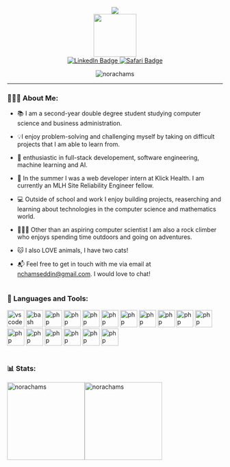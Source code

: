 <div align="center" >
<img src="https://capsule-render.vercel.app/api?type=Waving&color=DAD7CD&height=120&section=header&text=Hi,%20I%20am%20Nora&animation=fadeIn&fontSize=60" />
</div>


<div id="header" align="center">
  <img src="https://media.giphy.com/media/fkZukR450RQ1qnGaq9/giphy.gif" width="100"/>
</div>



<div id="badges" align="center">
  <a href="https://www.linkedin.com/in/nora-chamseddin-13b8a5207/">
    <img src="https://img.shields.io/badge/LinkedIn-blue?style=for-the-badge&logo=linkedin&logoColor=white" alt="LinkedIn Badge"/>
  </a>
  <a href="https://norachams.com/">
    <img src="https://img.shields.io/badge/Website-yellow?style=for-the-badge&logo=Safari&logoColor=white" alt="Safari Badge"/>
  </a>
  <a href="your-twitter-URL" >
   
  </a>
</div>
<p align="center"> <img src="https://komarev.com/ghpvc/?username=norachams&label=Profile%20views&color=DAD7CD&style=flat" alt="norachams" /> </p>

***

<h3 align="left">👩🏻‍💻 About Me:</h3>



* 📚 I am a second-year double degree student studying computer science and business administration.

* 💡I enjoy problem-solving and challenging myself by taking on difficult projects that I am able to learn from.

* 🌱 enthusiastic in full-stack developement, software engineering, machine learning and AI.

* 🔭 In the summer I was a web developer intern at Klick Health. I am currently an MLH Site Reliability Engineer fellow.

* 💻 Outside of school and work I enjoy building projects, reaserching and learning about technologies in the computer science and mathematics world.

* 🧗🏻‍♀️ Other than an aspiring computer scientist I am also a rock climber who enjoys spending time outdoors and going on adventures.

* 🐱 I also LOVE animals, I have two cats!

* 📬 Feel free to get in touch with me via email at nchamseddin@gmail.com. I would love to chat!

#

<h3 align="left">🧰 Languages and Tools:</h3>

<p align="left">
<img src="https://cdn.jsdelivr.net/gh/devicons/devicon/icons/python/python-original.svg" alt="vscode" width="40" height="40"/>
<img src="https://cdn.jsdelivr.net/gh/devicons/devicon/icons/java/java-original.svg" alt="bash" width="40" height="40"/>
<img src="https://cdn.jsdelivr.net/gh/devicons/devicon/icons/c/c-original.svg" alt="php" width="40" height="40"/>
<img src="https://cdn.jsdelivr.net/gh/devicons/devicon/icons/javascript/javascript-original.svg" alt="php" width="40" height="40"/>
<img src="https://cdn.jsdelivr.net/gh/devicons/devicon/icons/html5/html5-original.svg" alt="php" width="40" height="40"/>
<img src="https://cdn.jsdelivr.net/gh/devicons/devicon/icons/css3/css3-original.svg" alt="php" width="40" height="40"/>
<img src="https://cdn.jsdelivr.net/gh/devicons/devicon/icons/react/react-original.svg" alt="php" width="40" height="40"/>
<img src="https://cdn.jsdelivr.net/gh/devicons/devicon/icons/vuejs/vuejs-original.svg" alt="php" width="40" height="40"/>
<img src="https://cdn.jsdelivr.net/gh/devicons/devicon/icons/bootstrap/bootstrap-original.svg" alt="php" width="40" height="40"/>
<img src="https://cdn.jsdelivr.net/gh/devicons/devicon/icons/tailwindcss/tailwindcss-plain.svg" alt="php" width="40" height="40"/> 
<img src="https://cdn.jsdelivr.net/gh/devicons/devicon/icons/mysql/mysql-original.svg" alt="php" width="40" height="40"/>
<img src="https://cdn.jsdelivr.net/gh/devicons/devicon/icons/django/django-plain.svg" alt="php" width="40" height="40"/>
<img src="https://cdn.jsdelivr.net/gh/devicons/devicon/icons/git/git-original.svg" alt="php" width="40" height="40"/>
<img src="https://cdn.jsdelivr.net/gh/devicons/devicon/icons/github/github-original.svg" alt="php" width="40" height="40"/>
<img src="https://cdn.jsdelivr.net/gh/devicons/devicon/icons/vscode/vscode-original.svg" alt="php" width="40" height="40"/>
<img src="https://cdn.jsdelivr.net/gh/devicons/devicon/icons/jira/jira-original.svg" alt="php" width="40" height="40"/>
<img src="https://cdn.jsdelivr.net/gh/devicons/devicon/icons/figma/figma-original.svg" alt="php" width="40" height="40"/>

</p>

#

<h3 align="left">📊 Stats:</h3>

<p><img align="center" src="https://github-readme-stats.vercel.app/api?username=norachams&theme=ayu-mirage&show_icons=true&locale=en" alt="norachams "height="181"/><img align="center" src="https://github-readme-stats.vercel.app/api/top-langs?username=norachams&theme=ayu-mirage&show_icons=true&locale=en&layout=compact" alt="norachams" height="181"/></p>

